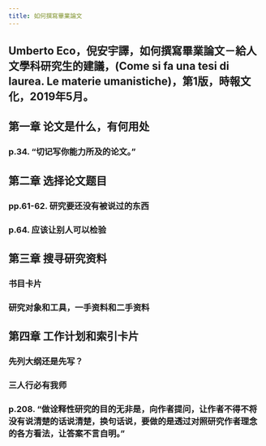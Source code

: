 ```yaml
---
title: 如何撰寫畢業論文
---
```


## Umberto Eco，倪安宇譯，如何撰寫畢業論文－給人文學科研究生的建議，(Come si fa una tesi di laurea. Le materie umanistiche)，第1版，時報文化，2019年5月。
## 第一章  论文是什么，有何用处
### p.34. “切记写你能力所及的论文。”
## 第二章 选择论文题目
### pp.61-62. 研究要还没有被说过的东西
### p.64. 应该让别人可以检验
## 第三章 搜寻研究资料
### 书目卡片
### 研究对象和工具，一手资料和二手资料
## 第四章 工作计划和索引卡片
### 先列大纲还是先写？
### 三人行必有我师
### p.208. “做诠释性研究的目的无非是，向作者提问，让作者不得不将没有说清楚的话说清楚，换句话说，要做的是透过对照研究作者理念的各方看法，让答案不言自明。”
##
